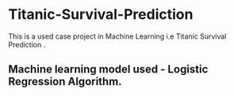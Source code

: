 # Titanic-Survival-Prediction
This is a used case project in Machine Learning i.e Titanic Survival Prediction . 

## Machine learning model used - Logistic Regression Algorithm.
